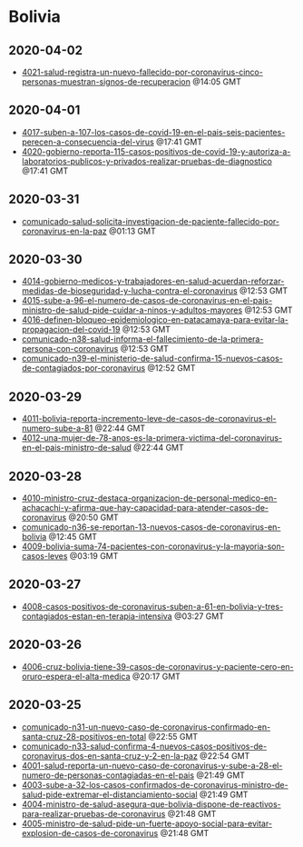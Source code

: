 # Bolivia


## 2020-04-02

* [4021-salud-registra-un-nuevo-fallecido-por-coronavirus-cinco-personas-muestran-signos-de-recuperacion](d4b3f635a22f4cc670edeb03b6eff044b592c29f/file.pdf) @14:05 GMT

## 2020-04-01

* [4017-suben-a-107-los-casos-de-covid-19-en-el-pais-seis-pacientes-perecen-a-consecuencia-del-virus](b38451de5d795872d8b5cf9cec9e7232fad6eca4/file.pdf) @17:41 GMT
* [4020-gobierno-reporta-115-casos-positivos-de-covid-19-y-autoriza-a-laboratorios-publicos-y-privados-realizar-pruebas-de-diagnostico](8d0afd36da4086b670fc5396b3bdcc4c35479c8a/file.pdf) @17:41 GMT

## 2020-03-31

* [comunicado-salud-solicita-investigacion-de-paciente-fallecido-por-coronavirus-en-la-paz](77ebbf6f60820c4ee743b1f6916ece09363d5878/file.pdf) @01:13 GMT

## 2020-03-30

* [4014-gobierno-medicos-y-trabajadores-en-salud-acuerdan-reforzar-medidas-de-bioseguridad-y-lucha-contra-el-coronavirus](649b358266873e4eb56519ea8e529b849ac22ed1/file.pdf) @12:53 GMT
* [4015-sube-a-96-el-numero-de-casos-de-coronavirus-en-el-pais-ministro-de-salud-pide-cuidar-a-ninos-y-adultos-mayores](1f1b76e96fd7cf242eecb97fe258c827ffd275cc/file.pdf) @12:53 GMT
* [4016-definen-bloqueo-epidemiologico-en-patacamaya-para-evitar-la-propagacion-del-covid-19](565cf05e275b740e2155cd37c7c3bcf153b8e5d7/file.pdf) @12:53 GMT
* [comunicado-n38-salud-informa-el-fallecimiento-de-la-primera-persona-con-coronavirus](410545c520c89e100576cb0fa557109c680f3d3d/file.pdf) @12:53 GMT
* [comunicado-n39-el-ministerio-de-salud-confirma-15-nuevos-casos-de-contagiados-por-coronavirus](df06295e3facc31a34a7d3d4bbebf2a6520dd3c2/file.pdf) @12:52 GMT

## 2020-03-29

* [4011-bolivia-reporta-incremento-leve-de-casos-de-coronavirus-el-numero-sube-a-81](d68aa1fc324f75b92d5dc2044fee96ec41a21977/file.pdf) @22:44 GMT
* [4012-una-mujer-de-78-anos-es-la-primera-victima-del-coronavirus-en-el-pais-ministro-de-salud](91c40c9090a5232136e81ff36637321384173d79/file.pdf) @22:44 GMT

## 2020-03-28

* [4010-ministro-cruz-destaca-organizacion-de-personal-medico-en-achacachi-y-afirma-que-hay-capacidad-para-atender-casos-de-coronavirus](a058aa87e0e2b64de439590a2741022c546d0316/file.pdf) @20:50 GMT
* [comunicado-n36-se-reportan-13-nuevos-casos-de-coronavirus-en-bolivia](fbedd8f7112494fd7b4ca7ca776b82b01535641f/file.pdf) @12:45 GMT
* [4009-bolivia-suma-74-pacientes-con-coronavirus-y-la-mayoria-son-casos-leves](acb61bb9e3e7e0584f1499ea4d160fce822c8d4c/file.pdf) @03:19 GMT

## 2020-03-27

* [4008-casos-positivos-de-coronavirus-suben-a-61-en-bolivia-y-tres-contagiados-estan-en-terapia-intensiva](b7a17cd6b76d41bcd86bb56e720a2704ecf75be4/file.pdf) @03:27 GMT

## 2020-03-26

* [4006-cruz-bolivia-tiene-39-casos-de-coronavirus-y-paciente-cero-en-oruro-espera-el-alta-medica](20d70350b7acdde4dfa3af1c113dae0f515128b0/file.pdf) @20:17 GMT

## 2020-03-25

* [comunicado-n31-un-nuevo-caso-de-coronavirus-confirmado-en-santa-cruz-28-positivos-en-total](5b97f1171a111f977b8d65cb6dd05d77a79a6884/file.pdf) @22:55 GMT
* [comunicado-n33-salud-confirma-4-nuevos-casos-positivos-de-coronavirus-dos-en-santa-cruz-y-2-en-la-paz](b4dd3a0fa52d552c863a4f11190d61e4beea2fbf/file.pdf) @22:54 GMT
* [4001-salud-reporta-un-nuevo-caso-de-coronavirus-y-sube-a-28-el-numero-de-personas-contagiadas-en-el-pais](8d33e00df85a81df53c39ded4bf95c9c05eb03ba/file.pdf) @21:49 GMT
* [4003-sube-a-32-los-casos-confirmados-de-coronavirus-ministro-de-salud-pide-extremar-el-distanciamiento-social](ed27546ca1517cbe6e27b2873c0f2a2265d27252/file.pdf) @21:49 GMT
* [4004-ministro-de-salud-asegura-que-bolivia-dispone-de-reactivos-para-realizar-pruebas-de-coronavirus](fcbd5f8853aa51d09f3910a0e6df40aac6e70f88/file.pdf) @21:48 GMT
* [4005-ministro-de-salud-pide-un-fuerte-apoyo-social-para-evitar-explosion-de-casos-de-coronavirus](8a89f8531c2f1c469fb325eba63552618896aac9/file.pdf) @21:48 GMT
